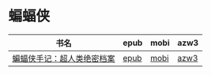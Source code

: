 # 蝙蝠侠

| 书名 | epub | mobi | azw3 |
| --- | --- | --- | --- |
| [蝙蝠侠手记：超人类绝密档案](http://ct.dalanmei.com/f/31084289-572115069-ecda36) | [epub](http://ct.dalanmei.com/f/31084289-572115069-ecda36) | [mobi](http://ct.dalanmei.com/f/31084289-571709782-4d0c17) | [azw3](http://ct.dalanmei.com/f/31084289-572136083-8e7307) |
